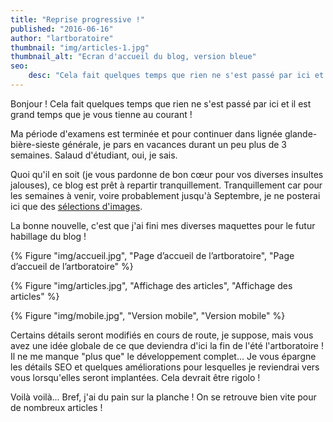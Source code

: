 ```yaml
---
title: "Reprise progressive !"
published: "2016-06-16"
author: "lartboratoire"
thumbnail: "img/articles-1.jpg"
thumbnail_alt: "Ecran d'accueil du blog, version bleue"
seo:
    desc: "Cela fait quelques temps que rien ne s'est passé par ici et il est grand temps que je vous tienne au courant"
---
```


Bonjour ! Cela fait quelques temps que rien ne s'est passé par ici et il est grand temps que je vous tienne au courant !


Ma période d'examens est terminée et pour continuer dans lignée glande-bière-sieste générale, je pars en vacances durant un peu plus de 3 semaines. Salaud d'étudiant, oui, je sais.

Quoi qu'il en soit (je vous pardonne de bon cœur pour vos diverses insultes jalouses), ce blog est prêt à repartir tranquillement. Tranquillement car pour les semaines à venir, voire probablement jusqu'à Septembre, je ne posterai ici que des [sélections d'images](/aleartoire/).

La bonne nouvelle, c'est que j'ai fini mes diverses maquettes pour le futur habillage du blog !

{% Figure "img/accueil.jpg", "Page d’accueil de l’artboratoire", "Page d’accueil de l’artboratoire" %}

{% Figure "img/articles.jpg", "Affichage des articles", "Affichage des articles" %}

{% Figure "img/mobile.jpg", "Version mobile", "Version mobile" %}

Certains détails seront modifiés en cours de route, je suppose, mais vous avez une idée globale de ce que deviendra d'ici la fin de l'été l'artboratoire ! Il ne me manque "plus que" le développement complet... Je vous épargne les détails SEO et quelques améliorations pour lesquelles je reviendrai vers vous lorsqu'elles seront implantées. Cela devrait être rigolo !

Voilà voilà... Bref, j'ai du pain sur la planche ! On se retrouve bien vite pour de nombreux articles !
